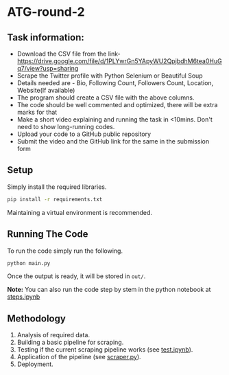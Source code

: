 # ATG-round-2

## Task information:
- Download the CSV file from the link- https://drive.google.com/file/d/1PLYwrGn5YApyWU2QpjbdhM6tea0HuGq7/view?usp=sharing
- Scrape the Twitter profile with Python Selenium or Beautiful Soup
- Details needed are - Bio, Following Count, Followers Count, Location, Website(If available)
- The program should create a CSV file with the above columns.
- The code should be well commented and optimized, there will be extra marks for that
- Make a short video explaining and running the task in <10mins. Don't need to show long-running codes.
- Upload your code to a GitHub public repository
- Submit the video and the GitHub link for the same in the submission form

## Setup
Simply install the required libraries.
```bash
pip install -r requirements.txt
```
Maintaining a virtual environment is recommended.

## Running The Code
To run the code simply run the following.
```bash
python main.py
```
Once the output is ready, it will be stored in `out/`.

**Note:** You can also run the code step by stem in the python notebook at [steps.ipynb](steps.ipynb)

## Methodology
1. Analysis of required data.
2. Building a basic pipeline for scraping.
3. Testing if the current scraping pipeline works (see [test.ipynb](test.ipynb)).
4. Application of the pipeline (see [scraper.py](scraper.py)).
5. Deployment.